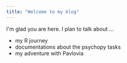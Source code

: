 ```yaml
---
title: "Welcome to my blog"
---
```


I'm glad you are here. I plan to talk about ...

- my R journey
- documentations about the psychopy tasks
- my adventure with Pavlovia
